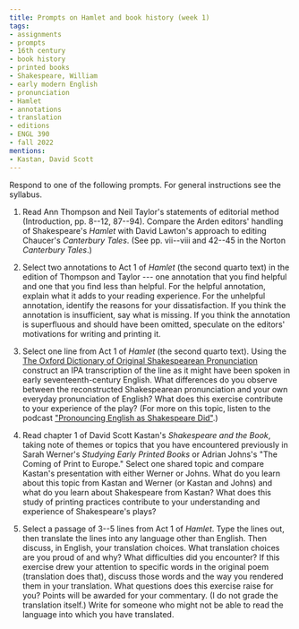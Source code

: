 ```yaml
---
title: Prompts on Hamlet and book history (week 1)
tags:
- assignments
- prompts
- 16th century
- book history
- printed books
- Shakespeare, William
- early modern English
- pronunciation
- Hamlet
- annotations
- translation
- editions
- ENGL 390
- fall 2022
mentions:
- Kastan, David Scott
---
```

Respond to one of the following prompts.
For general instructions see the syllabus.

1. Read Ann Thompson and Neil Taylor's statements of editorial method (Introduction, pp. 8--12, 87--94).
Compare the Arden editors' handling of Shakespeare's *Hamlet* with David Lawton's approach to editing Chaucer's *Canterbury Tales*.
(See pp. vii--viii and 42--45 in the Norton *Canterbury Tales*.)

1. Select two annotations to Act 1 of *Hamlet* (the second quarto text) in the edition of Thompson and Taylor --- one annotation that you find helpful and one that you find less than helpful.
For the helpful annotation, explain what it adds to your reading experience.
For the unhelpful annotation, identify the reasons for your dissatisfaction.
If you think the annotation is insufficient, say what is missing.
If you think the annotation is superfluous and should have been omitted, speculate on the editors' motivations for writing and printing it.

1. Select one line from Act 1 of *Hamlet* (the second quarto text).
Using the [The Oxford Dictionary of Original Shakespearean Pronunciation](https://www-oxfordreference-com.flagship.luc.edu/view/10.1093/acref/9780199668427.001.0001/acref-9780199668427) construct an IPA transcription of the line as it might have been spoken in early seventeenth-century English.
What differences do you observe between the reconstructed Shakespearean pronunciation and your own everyday pronunciation of English?
What does this exercise contribute to your experience of the play?
(For more on this topic, listen to the podcast ["Pronouncing English as Shakespeare Did"](https://www.folger.edu/shakespeare-unlimited/original-pronunciation).)

1. Read chapter 1 of David Scott Kastan's *Shakespeare and the Book*, taking note of themes or topics that you have encountered previously in Sarah Werner's *Studying Early Printed Books* or Adrian Johns's "The Coming of Print to Europe."
Select one shared topic and compare Kastan's presentation with either Werner or Johns.
What do you learn about this topic from Kastan and Werner (or Kastan and Johns) and what do you learn about Shakespeare from Kastan?
What does this study of printing practices contribute to your understanding and experience of Shakespeare's plays?

1. Select a passage of 3--5 lines from Act 1 of *Hamlet*.
Type the lines out, then translate the lines into any language other than English.
Then discuss, in English, your translation choices.
What translation choices are you proud of and why?
What difficulties did you encounter?
If this exercise drew your attention to specific words in the original poem (translation does that), discuss those words and the way you rendered them in your translation.
What questions does this exercise raise for you?
Points will be awarded for your commentary.
(I do not grade the translation itself.)
Write for someone who might not be able to read the language into which you have translated.
